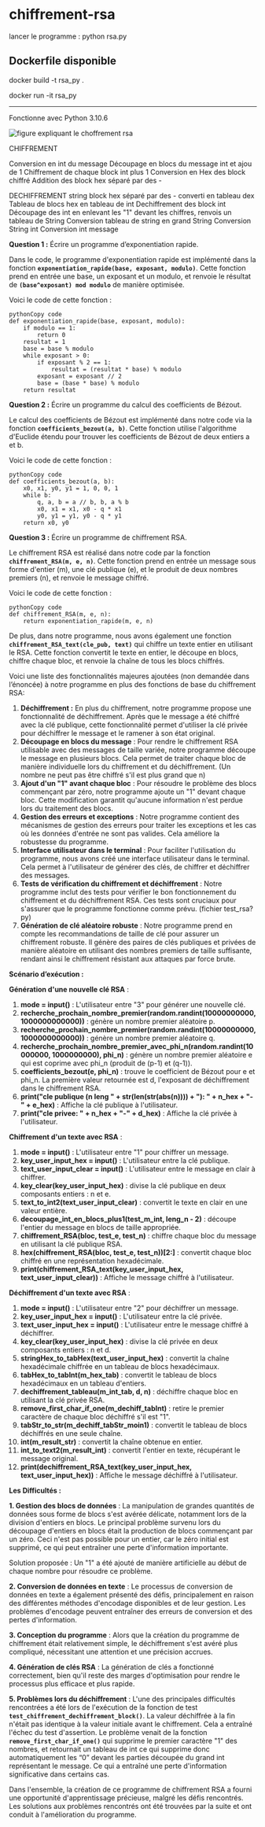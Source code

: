 # chiffrement-rsa

lancer le programme : python rsa.py

## Dockerfile disponible

docker build -t rsa_py .

docker run -it rsa_py

-------------------

Fonctionne avec Python 3.10.6

![figure expliquant le choffrement rsa](rsa.drawio.png)


CHIFFREMENT

Conversion en int du message
Découpage en blocs du message int et ajou de 1
Chiffrement de chaque block int plus 1
Conversion en Hex des block chiffré
Addition des block hex séparé par des -

DECHIFFREMENT
string block hex séparé par des - converti en tableau dex
Tableau de blocs hex en tableau de int
Dechiffrement des block int
Découpage des int en enlevant les "1" devant les chiffres, renvois un tableau de String
Conversion tableau de string en grand String
Conversion String int
Conversion int message

**Question 1 :** Écrire un programme d’exponentiation rapide.

Dans le code, le programme d'exponentiation rapide est implémenté dans la fonction **`exponentiation_rapide(base, exposant, modulo)`**. Cette fonction prend en entrée une base, un exposant et un modulo, et renvoie le résultat de **`(base^exposant) mod modulo`** de manière optimisée.

Voici le code de cette fonction :

```
pythonCopy code
def exponentiation_rapide(base, exposant, modulo):
    if modulo == 1:
        return 0
    resultat = 1
    base = base % modulo
    while exposant > 0:
        if exposant % 2 == 1:
            resultat = (resultat * base) % modulo
        exposant = exposant // 2
        base = (base * base) % modulo
    return resultat

```

**Question 2 :** Écrire un programme du calcul des coefficients de Bézout.

Le calcul des coefficients de Bézout est implémenté dans notre code via la fonction **`coefficients_bezout(a, b)`**. Cette fonction utilise l'algorithme d'Euclide étendu pour trouver les coefficients de Bézout de deux entiers a et b.

Voici le code de cette fonction :

```
pythonCopy code
def coefficients_bezout(a, b):
    x0, x1, y0, y1 = 1, 0, 0, 1
    while b:
        q, a, b = a // b, b, a % b
        x0, x1 = x1, x0 - q * x1
        y0, y1 = y1, y0 - q * y1
    return x0, y0

```

**Question 3 :** Écrire un programme de chiffrement RSA.

Le chiffrement RSA est réalisé dans notre code par la fonction **`chiffrement_RSA(m, e, n)`**. Cette fonction prend en entrée un message sous forme d'entier (m), une clé publique (e), et le produit de deux nombres premiers (n), et renvoie le message chiffré.

Voici le code de cette fonction :

```
pythonCopy code
def chiffrement_RSA(m, e, n):
    return exponentiation_rapide(m, e, n)

```

De plus, dans notre programme, nous avons également une fonction **`chiffrement_RSA_text(cle_pub, text)`** qui chiffre un texte entier en utilisant le RSA. Cette fonction convertit le texte en entier, le découpe en blocs, chiffre chaque bloc, et renvoie la chaîne de tous les blocs chiffrés.

Voici une liste des fonctionnalités majeures ajoutées (non demandée dans l’énoncée) à notre programme en plus des fonctions de base du chiffrement RSA:

1. **Déchiffrement :** En plus du chiffrement, notre programme propose une fonctionnalité de déchiffrement. Après que le message a été chiffré avec la clé publique, cette fonctionnalité permet d'utiliser la clé privée pour déchiffrer le message et le ramener à son état original.
2. **Découpage en blocs du message** : Pour rendre le chiffrement RSA utilisable avec des messages de taille variée, notre programme découpe le message en plusieurs blocs. Cela permet de traiter chaque bloc de manière individuelle lors du chiffrement et du déchiffrement. (Un nombre ne peut pas être chiffré s'il est plus grand que n)
3. **Ajout d'un "1" avant chaque bloc** : Pour résoudre le problème des blocs commençant par zéro, notre programme ajoute un "1" devant chaque bloc. Cette modification garantit qu'aucune information n'est perdue lors du traitement des blocs.
4. **Gestion des erreurs et exceptions** : Notre programme contient des mécanismes de gestion des erreurs pour traiter les exceptions et les cas où les données d'entrée ne sont pas valides. Cela améliore la robustesse du programme.
5. **Interface utilisateur dans le terminal** : Pour faciliter l'utilisation du programme, nous avons créé une interface utilisateur dans le terminal. Cela permet à l'utilisateur de générer des clés, de chiffrer et déchiffrer des messages.
6. **Tests de vérification du chiffrement et déchiffrement** : Notre programme inclut des tests pour vérifier le bon fonctionnement du chiffrement et du déchiffrement RSA. Ces tests sont cruciaux pour s'assurer que le programme fonctionne comme prévu. (fichier test_rsa?py)
7. **Génération de clé aléatoire robuste** : Notre programme prend en compte les recommandations de taille de clé pour assurer un chiffrement robuste. Il génère des paires de clés publiques et privées de manière aléatoire en utilisant des nombres premiers de taille suffisante, rendant ainsi le chiffrement résistant aux attaques par force brute.

**Scénario d’exécution :**

**Génération d'une nouvelle clé RSA** :

1. **mode = input()** : L'utilisateur entre "3" pour générer une nouvelle clé.
2. **recherche_prochain_nombre_premier(random.randint(10000000000, 1000000000000))** : génère un nombre premier aléatoire p.
3. **recherche_prochain_nombre_premier(random.randint(10000000000, 1000000000000))** : génère un nombre premier aléatoire q.
4. **recherche_prochain_nombre_premier_avec_phi_n(random.randint(10000000, 1000000000), phi_n)** : génère un nombre premier aléatoire e qui est coprime avec phi_n (produit de (p-1) et (q-1)).
5. **coefficients_bezout(e, phi_n)** : trouve le coefficient de Bézout pour e et phi_n. La première valeur retournée est d, l'exposant de déchiffrement dans le chiffrement RSA.
6. **print("cle publique (n leng " + str(len(str(abs(n)))) + "): " + n_hex + "-" + e_hex)** : Affiche la clé publique à l'utilisateur.
7. **print("cle privee: " + n_hex + "-" + d_hex)** : Affiche la clé privée à l'utilisateur.

**Chiffrement d'un texte avec RSA** :

1. **mode = input()** : L'utilisateur entre "1" pour chiffrer un message.
2. **key_user_input_hex = input()** : L'utilisateur entre la clé publique.
3. **text_user_input_clear = input()** : L'utilisateur entre le message en clair à chiffrer.
4. **key_clear(key_user_input_hex)** : divise la clé publique en deux composants entiers : n et e.
5. **text_to_int2(text_user_input_clear)** : convertit le texte en clair en une valeur entière.
6. **decoupage_int_en_blocs_plus1(test_m_int, leng_n - 2)** : découpe l'entier du message en blocs de taille appropriée.
7. **chiffrement_RSA(bloc, test_e, test_n)** : chiffre chaque bloc du message en utilisant la clé publique RSA.
8. **hex(chiffrement_RSA(bloc, test_e, test_n))[2:]** : convertit chaque bloc chiffré en une représentation hexadécimale.
9. **print(chiffrement_RSA_text(key_user_input_hex, text_user_input_clear))** : Affiche le message chiffré à l'utilisateur.

**Déchiffrement d'un texte avec RSA** :

1. **mode = input()** : L'utilisateur entre "2" pour déchiffrer un message.
2. **key_user_input_hex = input()** : L'utilisateur entre la clé privée.
3. **text_user_input_hex = input()** : L'utilisateur entre le message chiffré à déchiffrer.
4. **key_clear(key_user_input_hex)** : divise la clé privée en deux composants entiers : n et d.
5. **stringHex_to_tabHex(text_user_input_hex)** : convertit la chaîne hexadécimale chiffrée en un tableau de blocs hexadécimaux.
6. **tabHex_to_tabInt(m_hex_tab)** : convertit le tableau de blocs hexadécimaux en un tableau d'entiers.
7. **dechiffrement_tableau(m_int_tab, d, n)** : déchiffre chaque bloc en utilisant la clé privée RSA.
8. **remove_first_char_if_one(m_dechiff_tabInt)** : retire le premier caractère de chaque bloc déchiffré s'il est "1".
9. **tabStr_to_str(m_dechiff_tabStr_moin1)** : convertit le tableau de blocs déchiffrés en une seule chaîne.
10. **int(m_result_str)** : convertit la chaîne obtenue en entier.
11. **int_to_text2(m_result_int)** : convertit l'entier en texte, récupérant le message original.
12. **print(dechiffrement_RSA_text(key_user_input_hex, text_user_input_hex))** : Affiche le message déchiffré à l'utilisateur.

**Les Difficultés :**

**1. Gestion des blocs de données** :
La manipulation de grandes quantités de données sous forme de blocs s'est avérée délicate, notamment lors de la division d'entiers en blocs. Le principal problème survenu lors du découpage d'entiers en blocs était la production de blocs commençant par un zéro. Ceci n'est pas possible pour un entier, car le zéro initial est supprimé, ce qui peut entraîner une perte d'information importante.

Solution proposée : Un "1" a été ajouté de manière artificielle au début de chaque nombre pour résoudre ce problème.

**2. Conversion de données en texte** :
Le processus de conversion de données en texte a également présenté des défis, principalement en raison des différentes méthodes d'encodage disponibles et de leur gestion. Les problèmes d'encodage peuvent entraîner des erreurs de conversion et des pertes d'information.

**3. Conception du programme** :
Alors que la création du programme de chiffrement était relativement simple, le déchiffrement s'est avéré plus compliqué, nécessitant une attention et une précision accrues.

**4. Génération de clés RSA** :
La génération de clés a fonctionné correctement, bien qu'il reste des marges d'optimisation pour rendre le processus plus efficace et plus rapide.

**5. Problèmes lors du déchiffrement** :
L'une des principales difficultés rencontrées a été lors de l'exécution de la fonction de test **`test_chiffrement_dechiffrement_block()`**. La valeur déchiffrée à la fin n'était pas identique à la valeur initiale avant le chiffrement. Cela a entraîné l'échec du test d'assertion. Le problème venait  de la fonction **`remove_first_char_if_one()`** qui supprime le premier caractère "1" des nombres, et retournait un tableau de int ce qui supprime donc automatiquement les “0” devant les parties découpée du grand int représentant le message. Ce qui a entraîné une perte d'information significative dans certains cas.

Dans l'ensemble, la création de ce programme de chiffrement RSA a fourni une opportunité d'apprentissage précieuse, malgré les défis rencontrés. Les solutions aux problèmes rencontrés ont été trouvées par la suite et ont conduit à l'amélioration du programme.

